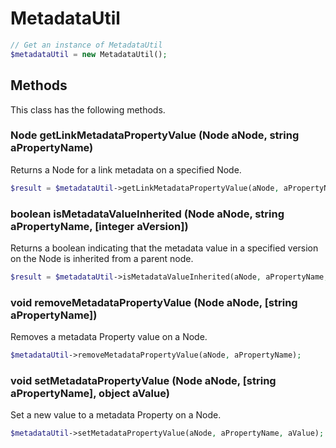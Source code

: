 # MetadataUtil

```php
// Get an instance of MetadataUtil
$metadataUtil = new MetadataUtil();
```


## Methods
This class has the following methods.


### Node getLinkMetadataPropertyValue (Node aNode, string aPropertyName)
Returns a Node for a link metadata on a specified Node.

```php
$result = $metadataUtil->getLinkMetadataPropertyValue(aNode, aPropertyName);
```


### boolean isMetadataValueInherited (Node aNode, string aPropertyName, [integer aVersion])
Returns a boolean indicating that the metadata value in a specified version on the Node is
 inherited from a parent node.

```php
$result = $metadataUtil->isMetadataValueInherited(aNode, aPropertyName, aVersion);
```


### void removeMetadataPropertyValue (Node aNode, [string aPropertyName])
Removes a metadata Property value on a Node.

```php
$metadataUtil->removeMetadataPropertyValue(aNode, aPropertyName);
```


### void setMetadataPropertyValue (Node aNode, [string aPropertyName], object aValue)
Set a new value to a metadata Property on a Node.

```php
$metadataUtil->setMetadataPropertyValue(aNode, aPropertyName, aValue);
```

